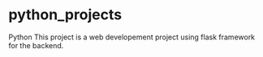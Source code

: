 # python_projects
Python
This project is a web developement project using flask framework for the backend.
